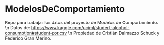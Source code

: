 # ModelosDeComportamiento
Repo para trabajar los datos del proyecto de Modelos de Comportamiento.
\n
Datos de: https://www.kaggle.com/uciml/student-alcohol-consumption#student-por.csv
\n
Propiedad de Cristián Dalmazzo Schuck y Federico Gran Merino.
